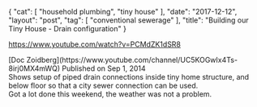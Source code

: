 {
   "cat": [
      "household plumbing",
      "tiny house"
   ],
   "date": "2017-12-12",
   "layout": "post",
   "tag": [
      "conventional sewerage"
   ],
   "title": "Building our Tiny House - Drain configuration"
}

https://www.youtube.com/watch?v=PCMdZK1dSR8
<div id="top-row" class="style-scope ytd-video-secondary-info-renderer">
<div id="upload-info" class="style-scope ytd-video-owner-renderer">
<div id="owner-container" class="style-scope ytd-video-owner-renderer"></div>
<span class="date style-scope ytd-video-secondary-info-renderer">[Doc Zoidberg](https://www.youtube.com/channel/UC5KOGwIx4Ts-8irj0MX4mWQ) Published on Sep 1, 2014</span></div>
<div id="sponsor-button" class="style-scope ytd-video-owner-renderer"></div>
<div>Shows setup of piped drain connections inside tiny home structure, and below floor so that a city sewer connection can be used.</div>
</div>
<div id="content" class="style-scope ytd-expander">Got a lot done this weekend, the weather was not a problem.</div>
&nbsp;